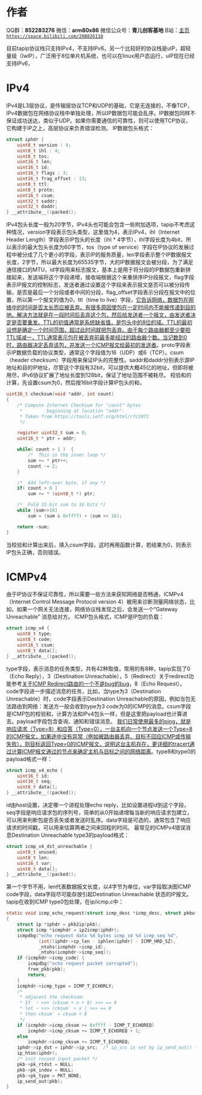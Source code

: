 ﻿# 作者
QQ群：**852283276**
微信：**arm80x86**
微信公众号：**青儿创客基地**
B站：[主页 `https://space.bilibili.com/208826118`](https://space.bilibili.com/208826118)

目前tapip协议栈只支持IPv4，不支持IPv6，另一个比较好的协议栈是uIP，超轻量级（lwIP），广泛用于8位单片机系统，也可以在linux用户态运行，uIP现在已经支持IPv6，

# IPv4
IPv4是L3层协议，是传输层协议TCP和UDP的基础，它是无连接的，不像TCP，IPv4数据包在网络协议栈中单独处理，所以IP数据包可能会乱序。IP数据包同样不保证成功送达，类似于UDP。如果你需要通信的可靠性，则可以使用TCP协议，它构建于IP之上，高层协议来负责错误检测。
IP数据包头格式：
```c
struct iphdr {
    uint8_t version : 4;
    uint8_t ihl : 4;
    uint8_t tos;
    uint16_t len;
    uint16_t id;
    uint16_t flags : 3;
    uint16_t frag_offset : 13;
    uint8_t ttl;
    uint8_t proto;
    uint16_t csum;
    uint32_t saddr;
    uint32_t daddr;
} __attribute__((packed));
```
IPv4包头长度一般为20字节，IPv4头也可能会包含一些附加选项，tapip不考虑这种情况，version字段表示包头类型，这里值为4，表示IPv4，ihl（Internet Header Length）字段表示IP包头的长度（ihl * 4字节），ihl字段长度为4bit，所以表示的最大包头长度为60字节，tos（type of service）字段在IP协议的发展过程中被分成了几个更小的字段，表示IP的服务质量，len字段表示整个IP数据报文长度，2字节，所以最大长度为65535字节，大的IP数据报文会被分段，为了满足通信接口的MTU，id字段用来标志报文，基本上是用于将分段的IP数据包重新拼接起来，发送端将这个字段递增，接收端根据这个来重排序IP分段报文，flag字段表示IP报文的控制标志，发送者通过设置这个字段来表示报文是否可以被分段传输，是否是最后一个分段或者中间的分段，flag_offset字段表示分段在报文中的位置，所以第一个报文的值为0，ttl（time to live）字段，[它告诉网络，数据包在网络中的时间是否太长而应被丢弃。有很多原因使包在一定时间内不能被传递到目的地。解决方法就是在一段时间后丢弃这个包，然后给发送者一个报文，由发送者决定是否要重发。TTL的初值通常是系统缺省值，是包头中的8位的域。TTL的最初设想是确定一个时间范围，超过此时间就把包丢弃。由于每个路由器都至少要把TTL域减一，TTL通常表示包在被丢弃前最多能经过的路由器个数。当记数到0时，路由器决定丢弃该包，并发送一个ICMP报文给最初的发送者](https://blog.csdn.net/zhongguoren666/article/details/7377732)。proto字段表示IP数据负载的协议类型，通常这个字段值为16（UDP）或6（TCP）。csum（header checksum）字段用来保证IP头的完整性。saddr和daddr分别表示源IP地址和目的IP地址，尽管这个字段有32bit，可以提供大概45亿的地址，但即将被用尽，IPv6协议扩展了地址长度到128bit，保证了地址范围不被耗尽。
校验和的计算，先设置csum为0，然后按16bit字段计算IP包头的和，
```c
uint16_t checksum(void *addr, int count)
{
    /* Compute Internet Checksum for "count" bytes
     *         beginning at location "addr".
     * Taken from https://tools.ietf.org/html/rfc1071
     */

    register uint32_t sum = 0;
    uint16_t * ptr = addr;

    while( count > 1 )  {
        /*  This is the inner loop */
        sum += * ptr++;
        count -= 2;
    }

    /*  Add left-over byte, if any */
    if( count > 0 )
        sum += * (uint8_t *) ptr;

    /*  Fold 32-bit sum to 16 bits */
    while (sum>>16)
        sum = (sum & 0xffff) + (sum >> 16);

    return ~sum;
}
```
当校验和计算出来后，填入csum字段，这时再用函数计算，若结果为0，则表示IP包头正确，否则错误。

# ICMPv4
由于IP协议不保证可靠性，所以需要一些方法来获知网络是否畅通，ICMPv4（Internet Control Message Protocol version 4）被用来诊断测量网络状态，比如，如果一个网关无法连接，网络协议栈发现之后，会发送一个“Gateway Unreachable” 消息给对方。
ICMP包头格式，ICMP是IP包的负载：
```c
struct icmp_v4 {
    uint8_t type;
    uint8_t code;
    uint16_t csum;
    uint8_t data[];
} __attribute__((packed));
```
type字段，表示消息的任务类型，共有42种取值，常用的有8种，tapip实现了0（Echo Reply），3（Destination Unreachable），5（Redirect）关于redirect功能参考[关于ICMP Redirect路由的一个不是bug的bug](https://blog.csdn.net/dog250/article/details/49977507)，8（Echo Request）。code字段进一步描述消息的任务，比如，当type为3（Destination Unreachable）时，code字段表示Destination Unreachable的原因，例如当包无法路由到网络：发送方一般会收到type为3 code为0的ICMP的消息。csum字段是ICMP包的校验和，计算方法和IPv4包头一样，但是这里把payload也计算进去。payload字段包含查询、通知和错误消息。
[我们日常使用最多的ping，就是响应请求（Type=8）和应答（Type=0），一台主机向一个节点发送一个Type=8的ICMP报文，如果途中没有异常（例如被路由器丢弃、目标不回应ICMP或传输失败），则目标返回Type=0的ICMP报文，说明这台主机存在，更详细的tracert通过计算ICMP报文通过的节点来确定主机与目标之间的网络距离](https://blog.csdn.net/wuheshi/article/details/50973386)。type8和type0的payload格式一样：
```c
struct icmp_v4_echo {
    uint16_t id;
    uint16_t seq;
    uint8_t data[];
} __attribute__((packed));
```
id由host设置，决定哪一个进程处理echo reply，比如设置进程id到这个字段，seq字段是响应请求包的序列号，简单的从0开始递增每当新的响应请求包建立，可以用来判断包是否丢失或者发送时乱序。data字段是可选的，通常包含了响应请求的时间戳，可以用来估算两者之间来回程的时间。
最常见的ICMPv4错误消息Destination Unreachable type3的payload格式：
```c
struct icmp_v4_dst_unreachable {
    uint8_t unused;
    uint8_t len;
    uint16_t var;
    uint8_t data[];
} __attribute__((packed));
```
第一个字节不用，len代表数据报文长度，以4字节为单位，var字段取决图ICMP code字段，data字段尽可能存放引起Destination Unreachable 状态的IP报文。
tapip在收到ICMP type0包处理，在ip/icmp.c中：
```c
static void icmp_echo_request(struct icmp_desc *icmp_desc, struct pkbuf *pkb)
{
	struct ip *iphdr = pkb2ip(pkb);
	struct icmp *icmphdr = ip2icmp(iphdr);
	icmpdbg("echo request data %d bytes icmp_id %d icmp_seq %d",
			(int)(iphdr->ip_len - iphlen(iphdr) - ICMP_HRD_SZ),
			_ntohs(icmphdr->icmp_id),
			_ntohs(icmphdr->icmp_seq));
	if (icmphdr->icmp_code) {
		icmpdbg("echo request packet corrupted");
		free_pkb(pkb);
		return;
	}
	icmphdr->icmp_type = ICMP_T_ECHORLY;
	/*
	 * adjacent the checksum:
	 * If  ~ >>> (cksum + x + 8) >>> == 0
	 * let ~ >>> (cksum` + x ) >>> == 0
	 * then cksum` = cksum + 8
	 */
	if (icmphdr->icmp_cksum >= 0xffff - ICMP_T_ECHOREQ)
		icmphdr->icmp_cksum += ICMP_T_ECHOREQ + 1;
	else
		icmphdr->icmp_cksum += ICMP_T_ECHOREQ;
	iphdr->ip_dst = iphdr->ip_src;	/* ip_src is set by ip_send_out() */
	ip_hton(iphdr);
	/* init reused input packet */
	pkb->pk_rtdst = NULL;
	pkb->pk_indev = NULL;
	pkb->pk_type = PKT_NONE;
	ip_send_out(pkb);
}
```
